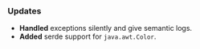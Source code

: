 ### Updates

- **Handled** exceptions silently and give semantic logs.
- **Added** serde support for `java.awt.Color`.